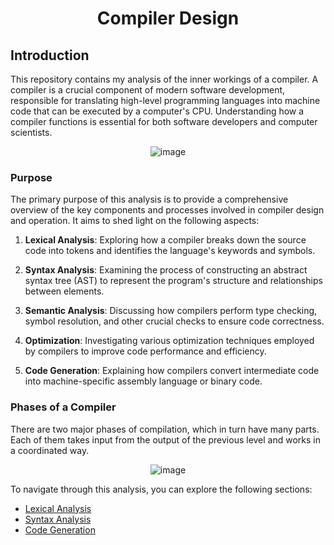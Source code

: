 

<div align="center">
  
  # Compiler Design

</div>

## Introduction

This repository contains my analysis of the inner workings of a compiler. A compiler is a crucial component of modern software development, responsible for translating high-level programming languages into machine code that can be executed by a computer's CPU. Understanding how a compiler functions is essential for both software developers and computer scientists.

<div align="center">
  
![image](https://github.com/sergiobriito/compilers/assets/64617586/6d1580cb-8e3c-4386-932d-f491588d16b2)

</div>


### Purpose

The primary purpose of this analysis is to provide a comprehensive overview of the key components and processes involved in compiler design and operation. It aims to shed light on the following aspects:

1. **Lexical Analysis**: Exploring how a compiler breaks down the source code into tokens and identifies the language's keywords and symbols.

2. **Syntax Analysis**: Examining the process of constructing an abstract syntax tree (AST) to represent the program's structure and relationships between elements.

3. **Semantic Analysis**: Discussing how compilers perform type checking, symbol resolution, and other crucial checks to ensure code correctness.

5. **Optimization**: Investigating various optimization techniques employed by compilers to improve code performance and efficiency.

6. **Code Generation**: Explaining how compilers convert intermediate code into machine-specific assembly language or binary code.

### Phases of a Compiler

There are two major phases of compilation, which in turn have many parts. Each of them takes input from the output of the previous level and works in a coordinated way. 

<div align="center">
  
![image](https://github.com/sergiobriito/compilers/assets/64617586/307d286e-33db-4001-ad0a-07ddc522f9c1)

</div>

To navigate through this analysis, you can explore the following sections:

- [Lexical Analysis](compiler-design/LEXICAL_ANALYSIS.md)
- [Syntax Analysis](compiler-design/SYNTAX_ANALYSIS.md)
- [Code Generation](link-to-code-generation.md)




